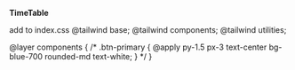 **TimeTable** 

add to index.css 
@tailwind base;
@tailwind components;
@tailwind utilities;

@layer components {
  /* .btn-primary {
      @apply py-1.5 px-3 text-center bg-blue-700 rounded-md text-white;
  } */
}
